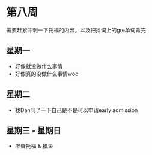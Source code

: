 # 第八周

需要赶紧冲刺一下托福的内容，以及把抖词上的gre单词背完

## 星期一

- 好像就没做什么事情
- 好像真的没做什么事情woc

## 星期二

- 找Dan问了一下自己是不是可以申请early admission

## 星期三 - 星期日

- 准备托福 & 摸鱼